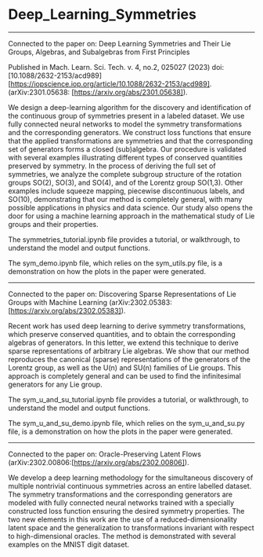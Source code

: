 # Deep_Learning_Symmetries

---

Connected to the paper on: Deep Learning Symmetries and Their Lie Groups, Algebras, and Subalgebras from First Principles 

Published in Mach. Learn. Sci. Tech. v. 4, no.2, 025027 (2023) doi:[10.1088/2632-2153/acd989]
[https://iopscience.iop.org/article/10.1088/2632-2153/acd989]. (arXiv:2301.05638: [https://arxiv.org/abs/2301.05638]).

We design a deep-learning algorithm for the discovery and identification of the continuous group of symmetries present in a labeled dataset. We use fully connected neural networks to model the symmetry transformations and the corresponding generators. We construct loss functions that ensure that the applied transformations are symmetries and that the corresponding set of generators forms a closed (sub)algebra. Our procedure is validated with several examples illustrating different types of conserved quantities preserved by symmetry. In the process of deriving the full set of symmetries, we analyze the complete subgroup structure of the rotation groups SO(2), SO(3), and SO(4), and of the Lorentz group SO(1,3). Other examples include squeeze mapping, piecewise discontinuous labels, and SO(10), demonstrating that our method is completely general, with many possible applications in physics and data science. Our study also opens the door for using a machine learning approach in the mathematical study of Lie groups and their properties.


The symmetries_tutorial.ipynb file provides a tutorial, or walkthrough, to understand the model and output functions.

The sym_demo.ipynb file, which relies on the sym_utils.py file, is a demonstration on how the plots in the paper were generated.

---

Connected to the paper on: Discovering Sparse Representations of Lie Groups with Machine Learning (arXiv:2302.05383: [https://arxiv.org/abs/2302.05383]).

Recent work has used deep learning to derive symmetry transformations, which preserve conserved quantities, and to obtain the corresponding algebras of generators. In this letter, we extend this technique to derive sparse representations of arbitrary Lie algebras. We show that our method reproduces the canonical (sparse) representations of the generators of the Lorentz group, as well as the U(n) and SU(n) families of Lie groups. This approach is completely general and can be used to find the infinitesimal generators for any Lie group.

The sym_u_and_su_tutorial.ipynb file provides a tutorial, or walkthrough, to understand the model and output functions.

The sym_u_and_su_demo.ipynb file, which relies on the sym_u_and_su.py file, is a demonstration on how the plots in the paper were generated.


---

Connected to the paper on: Oracle-Preserving Latent Flows (arXiv:2302.00806:[https://arxiv.org/abs/2302.00806]).

We develop a deep learning methodology for the simultaneous discovery of multiple nontrivial continuous symmetries across an entire labelled dataset. The symmetry transformations and the corresponding generators are modeled with fully connected neural networks trained with a specially constructed loss function ensuring the desired symmetry properties. The two new elements in this work are the use of a reduced-dimensionality latent space and the generalization to transformations invariant with respect to high-dimensional oracles. The method is demonstrated with several examples on the MNIST digit dataset.



